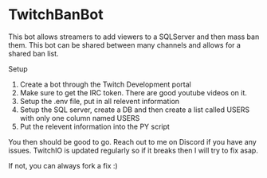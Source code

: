 # TwitchBanBot
This bot allows streamers to add viewers to a SQLServer and then mass ban them. This bot can be shared between many channels and allows for a shared ban list.

Setup

1. Create a bot through the Twitch Development portal
2. Make sure to get the IRC token. There are good youtube videos on it.
3. Setup the .env file, put in all relevent information
4. Setup the SQL server, create a DB and then create a list called USERS with only one column named USERS
5. Put the relevent information into the PY script

You then should be good to go. Reach out to me on Discord if you have any issues. TwitchIO is updated regularly so if it breaks then I will try to fix asap. 

If not, you can always fork a fix :) 
